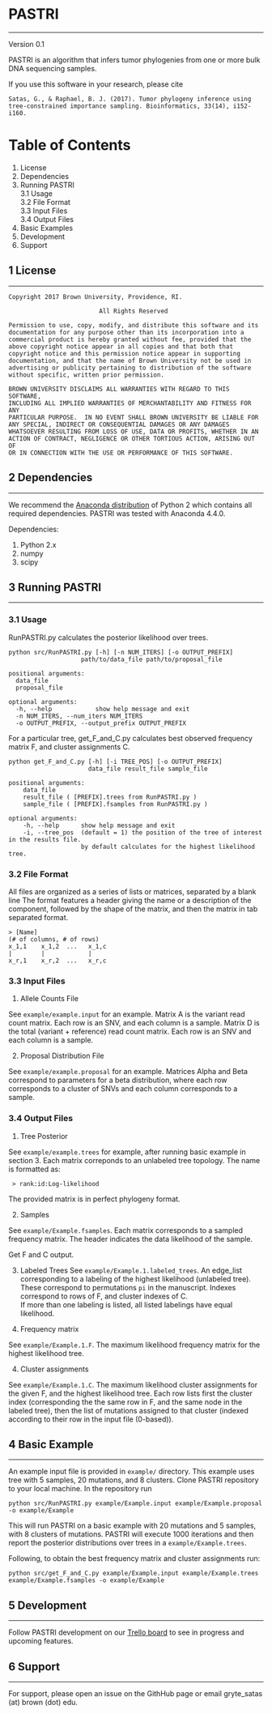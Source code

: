 # PASTRI
------

Version 0.1

PASTRI is an algorithm that infers tumor phylogenies from one or more bulk DNA sequencing samples.

If you use this software in your research, please cite

``
Satas, G., & Raphael, B. J. (2017). Tumor phylogeny inference using tree-constrained importance sampling. Bioinformatics, 33(14), i152-i160.
``

# Table of Contents

1. License
2. Dependencies
3. Running PASTRI  
    3.1 Usage  
    3.2 File Format  
    3.3 Input Files  
    3.4 Output Files  
4. Basic Examples  
5. Development 
6. Support
    

## 1 License
----

```
Copyright 2017 Brown University, Providence, RI.

                         All Rights Reserved

Permission to use, copy, modify, and distribute this software and its  
documentation for any purpose other than its incorporation into a  
commercial product is hereby granted without fee, provided that the  
above copyright notice appear in all copies and that both that  
copyright notice and this permission notice appear in supporting  
documentation, and that the name of Brown University not be used in  
advertising or publicity pertaining to distribution of the software  
without specific, written prior permission.  

BROWN UNIVERSITY DISCLAIMS ALL WARRANTIES WITH REGARD TO THIS SOFTWARE,  
INCLUDING ALL IMPLIED WARRANTIES OF MERCHANTABILITY AND FITNESS FOR ANY  
PARTICULAR PURPOSE.  IN NO EVENT SHALL BROWN UNIVERSITY BE LIABLE FOR  
ANY SPECIAL, INDIRECT OR CONSEQUENTIAL DAMAGES OR ANY DAMAGES  
WHATSOEVER RESULTING FROM LOSS OF USE, DATA OR PROFITS, WHETHER IN AN    
ACTION OF CONTRACT, NEGLIGENCE OR OTHER TORTIOUS ACTION, ARISING OUT OF  
OR IN CONNECTION WITH THE USE OR PERFORMANCE OF THIS SOFTWARE.  
```

## 2 Dependencies
---

We recommend the [Anaconda distribution](https://www.continuum.io/downloads) of Python 2 which contains all required 
dependencies. PASTRI was tested with Anaconda 4.4.0.

Dependencies:

1. Python 2.x
2. numpy
3. scipy


## 3 Running PASTRI
-----

### 3.1 Usage

RunPASTRI.py calculates the posterior likelihood over trees. 

```
python src/RunPASTRI.py [-h] [-n NUM_ITERS] [-o OUTPUT_PREFIX]
                    path/to/data_file path/to/proposal_file

positional arguments:
  data_file
  proposal_file

optional arguments:
  -h, --help            show help message and exit
  -n NUM_ITERS, --num_iters NUM_ITERS
  -o OUTPUT_PREFIX, --output_prefix OUTPUT_PREFIX
```

For a particular tree, get_F_and_C.py calculates best observed frequency matrix F, and cluster assignments C.

```
python get_F_and_C.py [-h] [-i TREE_POS] [-o OUTPUT_PREFIX]
                      data_file result_file sample_file

positional arguments:
    data_file
    result_file ( [PREFIX].trees from RunPASTRI.py )
    sample_file ( [PREFIX].fsamples from RunPASTRI.py )

optional arguments:
    -h, --help      show help message and exit
    -i, --tree_pos  (default = 1) the position of the tree of interest in the results file.
                    by default calculates for the highest likelihood tree. 
```

### 3.2 File Format

All files are organized as a series of lists or matrices, separated by a blank line
The format features a header giving the name or a description of the component, 
followed by the shape of the matrix, and then the matrix in tab separated format.

```
> [Name]
(# of columns, # of rows)
x_1,1    x_1,2  ...   x_1,c
|        |            | 
x_r,1    x_r,2  ...   x_r,c
```

### 3.3 Input Files

1. Allele Counts File

See `example/example.input` for an example. 
Matrix A is the variant read count matrix. Each row is an SNV, and each column is a sample.
Matrix D is the total (variant + reference) read count matrix. Each row is an SNV and each column is a sample. 

2. Proposal Distribution File

See `example/example.proposal` for an example.
Matrices Alpha and Beta correspond to parameters for a beta distribution, where each row corresponds to a
cluster of SNVs and each column corresponds to a sample. 


### 3.4 Output Files

1. Tree Posterior

See `example/example.trees` for example, after running basic example in section 3. 
Each matrix correponds to an unlabeled tree topology. The name is formatted as:

```
 > rank:id:Log-likelihood
```

The provided matrix is in perfect phylogeny format. 

2. Samples

See `example/Example.fsamples`. Each matrix corresponds to a sampled frequency matrix. The header indicates 
the data likelihood of the sample.

Get F and C output.

3. Labeled Trees
See `example/Example.1.labeled_trees`. An edge_list corresponding to a labeling of the highest likelihood (unlabeled tree).
These correspond to permutations `pi` in the manuscript. 
Indexes correspond to rows of F, and cluster indexes of C.  
If more than one labeling is listed, all listed labelings have equal likelihood. 

3. Frequency matrix  

See `example/Example.1.F`. The maximum likelihood frequency matrix for the highest likelihood tree.

4. Cluster assignments

See `example/Example.1.C`. The maximum likelihood cluster assignments for the given F, and the highest likelihood tree.
Each row lists first the cluster index (corresponding the the same row in F, and the same node in the labeled tree),
then the list of mutations assigned to that cluster (indexed according to their row in the input file (0-based)). 


## 4 Basic Example
-----

An example input file is provided in `example/` directory. This example uses tree with 5 samples, 20 mutations, and 8 clusters. 
Clone PASTRI repository to your local machine. In the repository run 

```
python src/RunPASTRI.py example/Example.input example/Example.proposal -o example/Example
```

This will run PASTRI on a basic example with 20 mutations and 5 samples, with 8 clusters of mutations. 
PASTRI will execute 1000 iterations and then report the posterior distributions over trees in a `example/Example.trees`. 

Following, to obtain the best frequency matrix and cluster assignments run:

```
python src/get_F_and_C.py example/Example.input example/Example.trees example/Example.fsamples -o example/Example
```


## 5 Development
-----

Follow PASTRI development on our [Trello board](https://trello.com/b/4AKPd5GN/pastri-development) to see in progress and upcoming features. 

## 6 Support
-----

For support, please open an issue on the GithHub page or email gryte_satas (at) brown (dot) edu.
